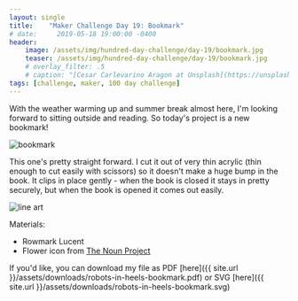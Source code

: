 ```yaml
---
layout: single
title:    "Maker Challenge Day 19: Bookmark"
# date:     2019-05-18 19:00:00 -0400
header:
    image: /assets/img/hundred-day-challenge/day-19/bookmark.jpg
    teaser: /assets/img/hundred-day-challenge/day-19/bookmark.jpg
    # overlay_filter: .5
    # caption: "[Cesar Carlevarino Aragon at Unsplash](https://unsplash.com/photos/NL_DF0Klepc)"
tags: [challenge, maker, 100 day challenge]
---
```

With the weather warming up and summer break almost here, I'm looking forward to sitting outside and reading. So today's project is a new bookmark!

![bookmark]({{"/assets/img/hundred-day-challenge/day-19/bookmark-top.jpg"}})

This one's pretty straight forward. I cut it out of very thin acrylic (thin enough to cut easily with scissors) so it doesn't make a huge bump in the book. It clips in place gently - when the book is closed it stays in pretty securely, but when the book is opened it comes out easily.

![line art]({{"/assets/img/hundred-day-challenge/day-19/bookmark.png"}})

Materials:

* Rowmark Lucent
* Flower icon from [The Noun Project](https://thenounproject.com/icon/2145239/)

If you'd like, you can download my file as PDF [here]({{ site.url }}/assets/downloads/robots-in-heels-bookmark.pdf) or SVG [here]({{ site.url }}/assets/downloads/robots-in-heels-bookmark.svg)